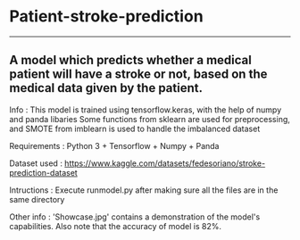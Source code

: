 # Patient-stroke-prediction

-------------------------------------------------------------------------------------------------------------------------------------------------------------------
A model which predicts whether a medical patient will have a stroke or not, based on the medical data given by the patient.
--------------------------------------------------------------------------------------------------------------------------------------------------------------------

Info : This model is trained using tensorflow.keras, with the help of numpy and panda libaries
Some functions from sklearn are used for preprocessing, and SMOTE from imblearn is used to handle the  imbalanced dataset

Requirements : Python 3 + Tensorflow + Numpy + Panda

Dataset used : https://www.kaggle.com/datasets/fedesoriano/stroke-prediction-dataset

Intructions :  Execute runmodel.py after making sure all the files are in the same directory

Other info : 'Showcase.jpg' contains a demonstration of the model's capabilities. Also note that the accuracy of model is 82%.
